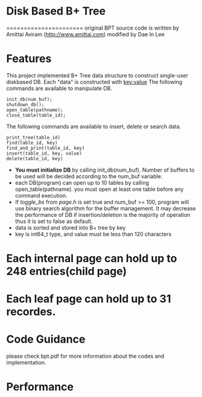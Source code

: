 # Disk Based B+ Tree
======================
original BPT source code is written by Amittai Aviram (http://www.amittai.com)
modified by Dae In Lee
# Features

This project implemented B+ Tree data structure to construct single-user diskbased DB.
Each "data" is constructed with <key:value>
The following commands are available to manipulate DB.

	init_db(num_buf);
	shutdown_db();
	open_table(pathname);
	close_table(table_id);

The following commands are available to insert, delete or search data.

	print_tree(table_id)
	find(table_id, key)
	find_and_print(table_id, key)
	insert(table_id, key, value)
	delete(table_id, key)

* **You must initialize DB** by calling init_db(num_buf).
Number of buffers to be used will be decided according to the num_buf variable.
* each DB(program) can open up to 10 tables by calling open_table(pathname).
you must open at least one table before any command execution.
* If *toggle_bs* from *page.h* is set true and num_buf >= 100, program will use
binary search algorithm for the buffer management.
It may decrease the performance of DB if insertion/deletion is the majority of operation
thus it is set to false as default.
* data is sorted and stored into B+ tree by key
* key is int64_t type, and value must be less than 120 characters
# Each internal page can hold up to 248 entries(child page)
# Each leaf page can hold up to 31 recordes.

# Code Guidance

please check bpt.pdf for more information about the codes and implementation.

# Performance
